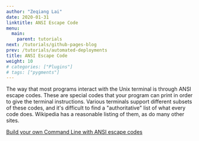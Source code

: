 ```yaml
---
author: "Zeqiang Lai"
date: 2020-01-31
linktitle: ANSI Escape Code
menu:
  main:
    parent: tutorials
next: /tutorials/github-pages-blog
prev: /tutorials/automated-deployments
title: ANSI Escape Code
weight: 10
# categories: ["Plugins"]
# tags: ["pygments"]
--- 
```


The way that most programs interact with the Unix terminal is through ANSI escape codes. These are special codes that your program can print in order to give the terminal instructions. Various terminals support different subsets of these codes, and it's difficult to find a "authoritative" list of what every code does. Wikipedia has a reasonable listing of them, as do many other sites.

[Build your own Command Line with ANSI escape codes](http://www.lihaoyi.com/post/BuildyourownCommandLinewithANSIescapecodes.html)

<!--more-->